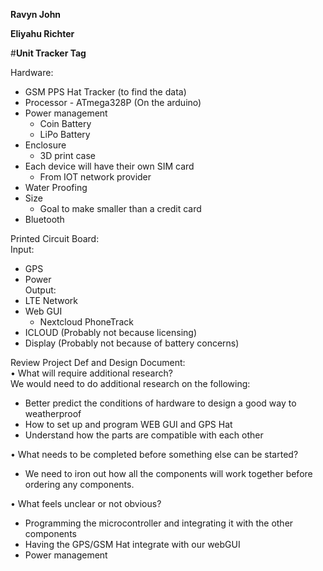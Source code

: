**Ravyn John**

**Eliyahu Richter**                                                        

#**Unit Tracker Tag**

Hardware:

* GSM PPS Hat Tracker (to find the data)  
* Processor \- ATmega328P (On the arduino)  
* Power management  
  * Coin Battery  
  * LiPo Battery  
* Enclosure  
  * 3D print case  
* Each device will have their own SIM card  
  * From IOT network provider  
* Water Proofing  
* Size  
  * Goal to make smaller than a credit card  
* Bluetooth

Printed Circuit Board:  
Input: 

* GPS  
* Power  
  Output:   
* LTE Network  
* Web GUI   
  * Nextcloud PhoneTrack   
* ICLOUD (Probably not because licensing)  
* Display (Probably not because of battery concerns)

Review Project Def and Design Document:  
• What will require additional research?  
We would need to do additional research on the following:

* Better predict the conditions of hardware to design a good way to weatherproof  
* How to set up and program WEB GUI and GPS Hat   
* Understand how the parts are compatible with each other


• What needs to be completed before something else can be started?

* We need to iron out how all the components will work together before ordering any components.

• What feels unclear or not obvious?

* Programming the microcontroller and integrating it with the other components  
* Having the GPS/GSM Hat integrate with our webGUI  
* Power management

